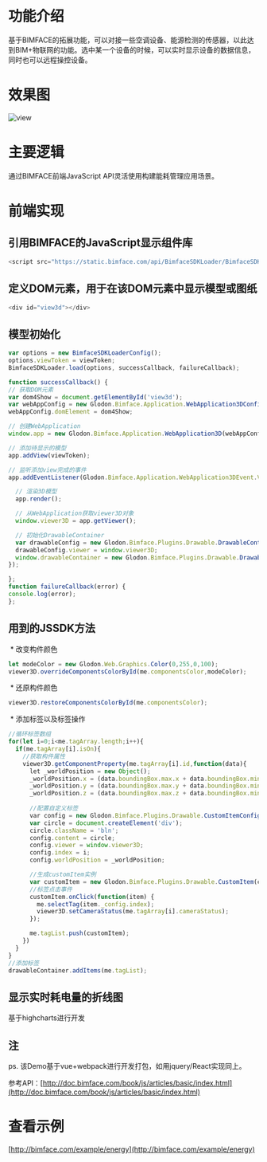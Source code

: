 # 功能介绍

基于BIMFACE的拓展功能，可以对接一些空调设备、能源检测的传感器，以此达到BIM+物联网的功能。选中某一个设备的时候，可以实时显示设备的数据信息，同时也可以远程操控设备。

# 效果图
![view](resources/img/view.png)

# 主要逻辑

通过BIMFACE前端JavaScript API灵活使用构建能耗管理应用场景。

# 前端实现

## 引用BIMFACE的JavaScript显示组件库
```javascript
<script src="https://static.bimface.com/api/BimfaceSDKLoader/BimfaceSDKLoader@latest-release.js" charset="utf-8"></script>
```
## 定义DOM元素，用于在该DOM元素中显示模型或图纸
```javascript
<div id="view3d"></div>
```
## 模型初始化
```javascript
var options = new BimfaceSDKLoaderConfig();
options.viewToken = viewToken;
BimfaceSDKLoader.load(options, successCallback, failureCallback);

function successCallback() {
// 获取DOM元素
var dom4Show = document.getElementById('view3d');
var webAppConfig = new Glodon.Bimface.Application.WebApplication3DConfig();
webAppConfig.domElement = dom4Show;

// 创建WebApplication
window.app = new Glodon.Bimface.Application.WebApplication3D(webAppConfig);

// 添加待显示的模型
app.addView(viewToken);

// 监听添加view完成的事件
app.addEventListener(Glodon.Bimface.Application.WebApplication3DEvent.ViewAdded, function () {

  // 渲染3D模型
  app.render();

  // 从WebApplication获取viewer3D对象
  window.viewer3D = app.getViewer();

  // 初始化DrawableContainer
  var drawableConfig = new Glodon.Bimface.Plugins.Drawable.DrawableContainerConfig();
  drawableConfig.viewer = window.viewer3D;
  window.drawableContainer = new Glodon.Bimface.Plugins.Drawable.DrawableContainer(drawableConfig);
});

};
function failureCallback(error) {
console.log(error);
};

```
## 用到的JSSDK方法
  * 改变构件颜色
```javascript
let modeColor = new Glodon.Web.Graphics.Color(0,255,0,100);
viewer3D.overrideComponentsColorById(me.componentsColor,modeColor);
```		
  * 还原构件颜色
```javascript
viewer3D.restoreComponentsColorById(me.componentsColor);
```
  * 添加标签以及标签操作
```javascript
//循环标签数组
for(let i=0;i<me.tagArray.length;i++){
  if(me.tagArray[i].isOn){
    //获取构件属性
    viewer3D.getComponentProperty(me.tagArray[i].id,function(data){
      let _worldPosition = new Object();
      _worldPosition.x = (data.boundingBox.max.x + data.boundingBox.min.x)/2;
      _worldPosition.y = (data.boundingBox.max.y + data.boundingBox.min.y)/2;
      _worldPosition.z = (data.boundingBox.max.z + data.boundingBox.min.z)/2;
      
      //配置自定义标签
      var config = new Glodon.Bimface.Plugins.Drawable.CustomItemConfig();
      var circle = document.createElement('div');
      circle.className = 'bln';
      config.content = circle;
      config.viewer = window.viewer3D;
      config.index = i;
      config.worldPosition = _worldPosition;

      //生成customItem实例
      var customItem = new Glodon.Bimface.Plugins.Drawable.CustomItem(config);
      //标签点击事件
      customItem.onClick(function(item) {
        me.selectTag(item._config.index);
        viewer3D.setCameraStatus(me.tagArray[i].cameraStatus);
      });

      me.tagList.push(customItem);
    })
  }
}
//添加标签
drawableContainer.addItems(me.tagList);
```

## 显示实时耗电量的折线图

基于highcharts进行开发

## 注

ps. 该Demo基于vue+webpack进行开发打包，如用jquery/React实现同上。

参考API：[http://doc.bimface.com/book/js/articles/basic/index.html](http://doc.bimface.com/book/js/articles/basic/index.html)

# 查看示例

[http://bimface.com/example/energy](http://bimface.com/example/energy)
